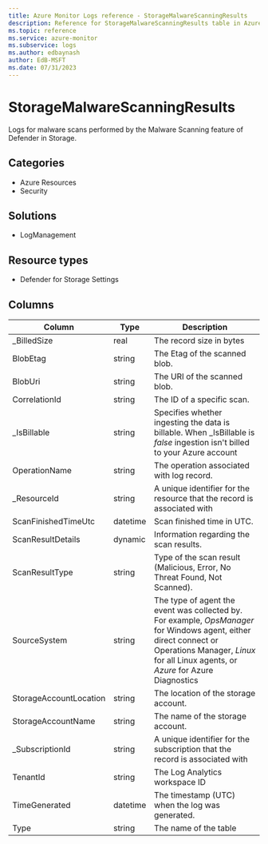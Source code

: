 ```yaml
---
title: Azure Monitor Logs reference - StorageMalwareScanningResults
description: Reference for StorageMalwareScanningResults table in Azure Monitor Logs.
ms.topic: reference
ms.service: azure-monitor
ms.subservice: logs
ms.author: edbaynash
author: EdB-MSFT
ms.date: 07/31/2023
---
```


# StorageMalwareScanningResults

 Logs for malware scans performed by the Malware Scanning feature of Defender in Storage.

## Categories

- Azure Resources
- Security
## Solutions

- LogManagement
## Resource types

- Defender for Storage Settings




## Columns

| Column | Type | Description |
| --- | --- | --- |
| _BilledSize | real | The record size in bytes |
| BlobEtag | string | The Etag of the scanned blob. |
| BlobUri | string | The URI of the scanned blob. |
| CorrelationId | string | The ID of a specific scan. |
| _IsBillable | string | Specifies whether ingesting the data is billable. When _IsBillable is *false* ingestion isn't billed to your Azure account |
| OperationName | string | The operation associated with log record. |
| _ResourceId | string | A unique identifier for the resource that the record is associated with |
| ScanFinishedTimeUtc | datetime | Scan finished time in UTC. |
| ScanResultDetails | dynamic | Information regarding the scan results. |
| ScanResultType | string | Type of the scan result (Malicious, Error, No Threat Found, Not Scanned). |
| SourceSystem | string | The type of agent the event was collected by. For example, *OpsManager* for Windows agent, either direct connect or Operations Manager, *Linux* for all Linux agents, or *Azure* for Azure Diagnostics |
| StorageAccountLocation | string | The location of the storage account. |
| StorageAccountName | string | The name of the storage account. |
| _SubscriptionId | string | A unique identifier for the subscription that the record is associated with |
| TenantId | string | The Log Analytics workspace ID |
| TimeGenerated | datetime | The timestamp (UTC) when the log was generated. |
| Type | string | The name of the table |
